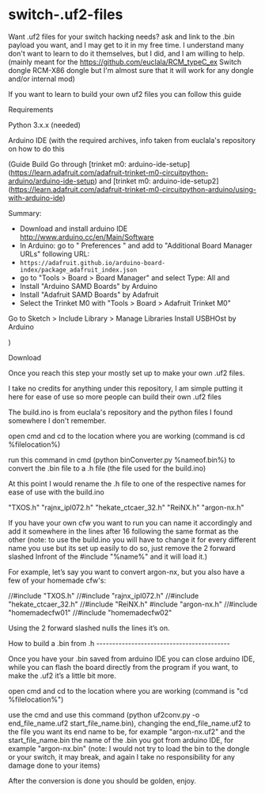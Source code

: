 # switch-.uf2-files
Want .uf2 files for your switch hacking needs? ask and link to the .bin payload you want, and I may get to it in my free time. I understand many don't want to learn to do it themselves, but I did, and I am willing to help. (mainly meant for the https://github.com/euclala/RCM_typeC_ex Switch dongle RCM-X86 dongle but I'm almost sure that it will work for any dongle and/or internal mod)


If you want to learn to build your own uf2 files you can follow this guide

Requirements

Python 3.x.x (needed)

Arduino IDE (with the required archives, info taken from euclala's repository on how to do this

(Guide
Build 
Go through [trinket m0: arduino-ide-setup] (https://learn.adafruit.com/adafruit-trinket-m0-circuitpython-arduino/arduino-ide-setup) and [trinket m0: arduino-ide-setup2] (https://learn.adafruit.com/adafruit-trinket-m0-circuitpython-arduino/using-with-arduino-ide)

Summary:
* Download and install arduino IDE http://www.arduino.cc/en/Main/Software
* In Arduino: go to " Preferences " and add to "Additional Board Manager URLs" following URL:
*  `https://adafruit.github.io/arduino-board-index/package_adafruit_index.json`
* go to "Tools > Board > Board Manager" and select Type: All and
* Install "Arduino SAMD Boards" by Arduino 
* Install "Adafruit SAMD Boards" by Adafruit 
* Select the Trinket M0 with "Tools > Board > Adafruit Trinket M0"

Go to Sketch > Include Library > Manage Libraries
Install USBHOst by Arduino

)

Download 

Once you reach this step your mostly set up to make your own .uf2 files.

I take no credits for anything under this repository, I am simple putting it here for ease of use so more people can build their own .uf2 files

The build.ino is from euclala's repository and the python files I found somewhere I don't remember.

open cmd and cd to the location where you are working
(command is cd %filelocation%)

run this command in cmd (python binConverter.py %nameof.bin%) to convert the .bin file to a .h file (the file used for the build.ino)

At this point I would rename the .h file to one of the respective names for ease of use with the build.ino

  "TXOS.h"
  "rajnx_ipl072.h"
  "hekate_ctcaer_32.h"
  "ReiNX.h"
  "argon-nx.h"
  
If you have your own cfw you want to run you can name it accordingly and add it somewhere in the lines after 16 following the same format as the other (note: to use the build.ino you will have to change it for every different name you use but its set up easily to do so, just remove the 2 forward slashed Infront of the #include "%name%" and it will load it.)

For example, let’s say you want to convert argon-nx, but you also have a few of your homemade cfw's:

  //#include "TXOS.h"
  //#include "rajnx_ipl072.h"
  //#include "hekate_ctcaer_32.h"
  //#include "ReiNX.h"
  #include "argon-nx.h"
  //#include "homemadecfw01"
  //#include "homemadecfw02"

Using the 2 forward slashed nulls the lines it’s on.

How to build a .bin from .h ------------------------------------------

Once you have your .bin saved from arduino IDE you can close arduino IDE, while you can flash the board directly from the program if you want, to make the .uf2 it’s a little bit more.

open cmd and cd to the location where you are working
(command is "cd %filelocation%")

use the cmd and use this command (python uf2conv.py -o end_file_name.uf2 start_file_name.bin), changing the end_file_name.uf2 to the file you want its end name to be, for example "argon-nx.uf2" and the start_file_name.bin the name of the .bin you got from arduino IDE, for example "argon-nx.bin" (note: I would not try to load the bin to the dongle or your switch, it may break, and again I take no responsibility for any damage done to your items)

After the conversion is done you should be golden, enjoy.




